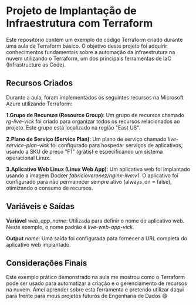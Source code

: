 # Projeto de Implantação de Infraestrutura com Terraform

Este repositório contém um exemplo de código Terraform criado durante uma aula de Terraform básico. 
O objetivo deste projeto foi adquirir conhecimentos fundamentais sobre a automação da infraestrutura na nuvem utilizando o Terraform, um dos principais ferramentas de IaC (Infrastructure as Code).

## Recursos Criados

Durante a aula, foram implementados os seguintes recursos na Microsoft Azure utilizando Terraform:

**1.Grupo de Recursos (Resource Group)**: Um grupo de recursos chamado *rg-live-vick* foi criado para organizar todos os recursos relacionados ao projeto. Este grupo está localizado na região "East US".

**2.Plano de Serviço (Service Plan)**: Um plano de serviço chamado *live-service-plan-vick* foi configurado para hospedar serviços de aplicativos, usando a SKU de preço "F1" (grátis) e especificando um sistema operacional Linux.

**3.Aplicativo Web Linux (Linux Web App)**: Um aplicativo web foi implantado usando a imagem Docker *fabricioveronez/nginx-live:v1*. O aplicativo foi configurado para não permanecer sempre ativo (always_on = false), otimizando o consumo de recursos.

## Variáveis e Saídas

**Variável** *web_app_name*: Utilizada para definir o nome do aplicativo web. Neste exemplo, o nome padrão é *live-web-app-vick*.

**Output** *name*: Uma saída foi configurada para fornecer a URL completa do aplicativo web implantado.

## Considerações Finais
Este exemplo prático demonstrado na aula me mostrou como o Terraform pode ser usado para automatizar a criação e o gerenciamento
de recursos na nuvem. Amei aprender sobre esta ferramenta e pretendo utilizar daqui para frente para meus projetos futuros de Engenharia de Dados 😄 
